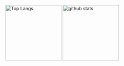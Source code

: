 <p align="left"> 
  <img alt="Top Langs" height="175px" src="https://github-readme-stats.vercel.app/api?username=teihenn&count_private=true&show_icons=true&theme=transparent&rank_icon=github" />
  <!-- <img alt="github stats" height="175px" src="https://github-profile-summary-cards.vercel.app/api/cards/most-commit-language?username=teihenn&theme=transparent" /> -->
  <img alt="github stats" height="175px" src="https://github-readme-stats.vercel.app/api/top-langs/?username=teihenn&layout=compact&theme=transparent" />
</p>

<!--
<a href="https://github.com/anuraghazra/github-readme-stats">
  <img align="left" src="https://github-readme-stats.vercel.app/api?username=teihenn&count_private=true&show_icons=true&theme=transparent" />
</a>
<a href="https://github.com/anuraghazra/github-readme-stats">
  <img align="left" src="https://github-readme-stats.vercel.app/api/top-langs/?username=teihenn&layout=compact&count_private=true&theme=transparent" />
</a>
-->

<!--
## Hi there 👋

**teihenn/teihenn** is a ✨ _special_ ✨ repository because its `README.md` (this file) appears on your GitHub profile.

Here are some ideas to get you started:

- 🔭 I’m currently working on ...
- 🌱 I’m currently learning ...
- 👯 I’m looking to collaborate on ...
- 🤔 I’m looking for help with ...
- 💬 Ask me about ...
- 📫 How to reach me: ...
- 😄 Pronouns: ...
- ⚡ Fun fact: ...
-->
